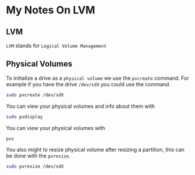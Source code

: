 # My Notes On LVM
## LVM
`LVM` stands for `Logical Volume Management`

## Physical Volumes
To initialize a drive as a `physical volume` we use the `pvcreate` command. For example if you have the drive `/dev/sdX` you could use the command.
```bash
sudo pvcreate /dev/sdX
```
You can view your physical volumes and info about them with
```bash
sudo pvdisplay
```
You can view your physical volumes with
```bash
pvs
```
You also might to resize physical volume after resizing a partition, this can be done with the `pvresize`.
```bash
sudo pvresize /dev/sdX
```
